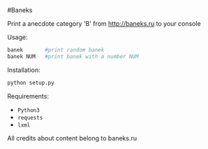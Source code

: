 #Baneks

Print a anecdote category 'B' from http://baneks.ru to your console

Usage:

```bash
banek       #print random banek
banek NUM   #print banek with a number NUM
```

Installation:

```bash
python setup.py
```

Requirements:

* `Python3`
* `requests`
* `lxml`

All credits about content belong to baneks.ru 

